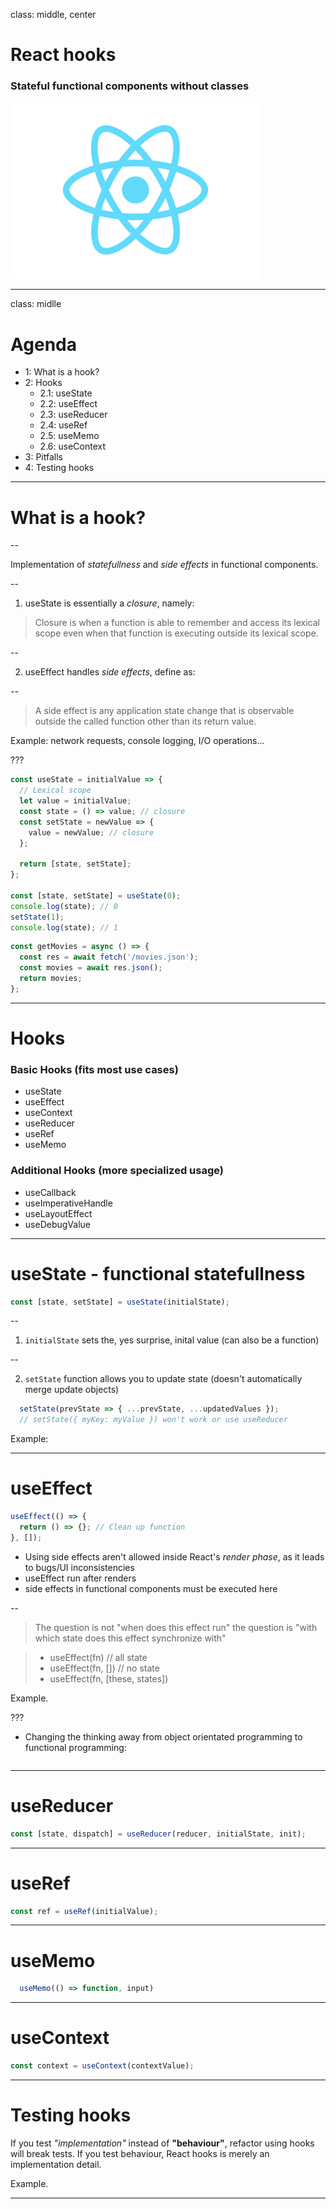 class: middle, center

# React hooks

### Stateful functional components without classes

![React logo](assets/react.svg)

---

class: midlle

# Agenda

- 1: What is a hook?
- 2: Hooks
  - 2.1: useState
  - 2.2: useEffect
  - 2.3: useReducer
  - 2.4: useRef
  - 2.5: useMemo
  - 2.6: useContext
- 3: Pitfalls
- 4: Testing hooks

---

# What is a hook?

--

Implementation of _statefullness_ and _side effects_ in functional components.

--

1. useState is essentially a _closure_, namely:

> Closure is when a function is able to remember and access its lexical scope even when that function is executing outside its lexical scope.

--

2. useEffect handles _side effects_, define as:

--

> A side effect is any application state change that is observable outside the called function other than its return value.

Example: network requests, console logging, I/O operations...

???

```javascript
const useState = initialValue => {
  // Lexical scope
  let value = initialValue;
  const state = () => value; // closure
  const setState = newValue => {
    value = newValue; // closure
  };

  return [state, setState];
};

const [state, setState] = useState(0);
console.log(state); // 0
setState(1);
console.log(state); // 1
```

```javascript
const getMovies = async () => {
  const res = await fetch('/movies.json');
  const movies = await res.json();
  return movies;
};
```

---

# Hooks

### Basic Hooks (fits most use cases)

- useState
- useEffect
- useContext
- useReducer
- useRef
- useMemo

### Additional Hooks (more specialized usage)

- useCallback
- useImperativeHandle
- useLayoutEffect
- useDebugValue

---

# useState - functional statefullness

```javascript
const [state, setState] = useState(initialState);
```

--

1. `initialState` sets the, yes surprise, inital value (can also be a function)

--

2. `setState` function allows you to update state (doesn't automatically merge update objects)

```javascript
  setState(prevState => { ...prevState, ...updatedValues });
  // setState({ myKey: myValue }) won't work or use useReducer
```

Example:

---

# useEffect

```javascript
useEffect(() => {
  return () => {}; // Clean up function
}, []);
```

- Using side effects aren't allowed inside React's _render phase_, as it leads to bugs/UI inconsistencies
- useEffect run after renders
- side effects in functional components must be executed here

--

> The question is not "when does this effect run" the question is "with which state does this effect synchronize with"

> - useEffect(fn) // all state
> - useEffect(fn, []) // no state
> - useEffect(fn, [these, states])

Example.

???

- Changing the thinking away from object orientated programming to functional programming:

```javascript
```

---

# useReducer

```javascript
const [state, dispatch] = useReducer(reducer, initialState, init);
```

---

# useRef

```javascript
const ref = useRef(initialValue);
```

---

# useMemo

```javascript
  useMemo(() => function, input)
```

---

# useContext

```javascript
const context = useContext(contextValue);
```

---

# Testing hooks

If you test _"implementation"_ instead of **"behaviour"**, refactor using hooks will break tests. If you test behaviour, React hooks is merely an implementation detail.

Example.

<!-- https://reactjs.org/docs/hooks-faq.html#how-to-test-components-that-use-hooks -->

---

